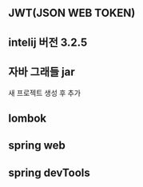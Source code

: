 ## JWT(JSON WEB TOKEN)

## intelij 버전 3.2.5
## 자바 그래들 jar 

새 프로젝트 생성 후 추가
## lombok 
## spring web
## spring devTools
